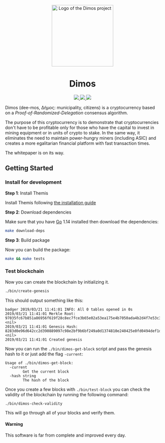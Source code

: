 <p align="center">
  <img src="/images/logo-small.png" alt="Logo of the Dimos project"
    title="Logo of the Dimos project" width="200" height="200">
</p>

<h1 align="center">Dimos</h1>

<p align="center">
    <a href="https://goreportcard.com/report/github.com/wisepythagoras/dimoschain">
        <img src="https://goreportcard.com/badge/github.com/wisepythagoras/dimoschain" />
    </a>
    <a href="https://github.com/wisepythagoras/dimoschain/issues">
        <img src="https://img.shields.io/badge/contributions-welcome-brightgreen.svg?style=flat"/>
    </a>
    <a href="https://github.com/wisepythagoras/dimoschain/blob/master/LICENSE">
        <img src="https://img.shields.io/badge/FOSS-100%25-4c1"/>
    </a>
</p>

Dimos (dee-mos, Δήμος: municipality, citizens) is a cryptocurrency based on a *Proof-of-Randomized-Delegation* consensus algorithm.

The purpose of this cryptocurrency is to demonstrate that cryptocurrencies don't have to be profitable only for those who have the capital to invest in mining equipment or in units of crypto to stake. In the same way, it eliminates the need to maintain power-hungry miners (including ASIC) and creates a more egalitarian financial platform with fast transaction times.

The whitepaper is on its way.

## Getting Started

### Install for development

**Step 1**: Install Themis

Install Themis following [the installation guide](https://docs.cossacklabs.com/themis/installation/installation-from-packages/)

**Step 2**: Download dependencies

Make sure that you have [Go](https://golang.org/) 1.14 installed then download the dependencies:

``` sh
make download-deps
```

**Step 3**: Build package

Now you can build the package:

``` sh
make && make tests
```

### Test blockchain

Now you can create the blockchain by initializing it.

``` sh
./bin/create-genesis
```

This should output something like this:

```
badger 2019/03/21 11:41:01 INFO: All 0 tables opened in 0s
2019/03/21 11:41:01 Merkle Root: 97035fc67b851a86956f619f28c8ec7fce3b65e02a53ea175e4b7050ada4b2d4f7e53c34734321d59655a6647512ff91 <nil>
2019/03/21 11:41:01 Genesis Hash: 8283d0e96d642cc2d390889097c98e2bf9b6bf249a0d1374810e240425e0fd0494def1da5f3cc9020a11afac6a3c92fe <nil>
2019/03/21 11:41:01 Created genesis
```

Now you can run the `./bin/dimos-get-block` script and pass the genesis hash to it or just add the flag `-current`:

```
Usage of ./bin/dimos-get-block:
  -current
        Get the current block
  -hash string
        The hash of the block
```

Once you create a few blocks with `./bin/test-block` you can check the validity of the blockchain by running the following command:

``` sh
./bin/dimos-check-validity
```

This will go through all of your blocks and verify them.

#### Warning

This software is far from complete and improved every day.
